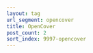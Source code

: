 ```yaml
---
layout: tag
url_segment: opencover
title: OpenCover
post_count: 2
sort_index: 9997-opencover
---
```

